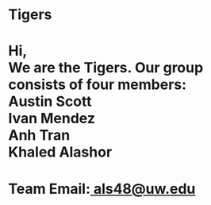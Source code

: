 <h1>Tigers<h1>
  Hi,
  <br>
  We are the Tigers. Our group consists of four members:
  <br>
  Austin Scott
  <br>
  Ivan Mendez
  <br>
  Anh Tran
  <br>
  Khaled Alashor
  <br>
   <h1>Team Email:<a href="mailto:als48@uw.edu" target="_top"> als48@uw.edu</a> </h1>

